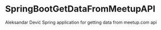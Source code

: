 # SpringBootGetDataFromMeetupAPI
Aleksandar Dević
Spring application for getting data from meetup.com api

